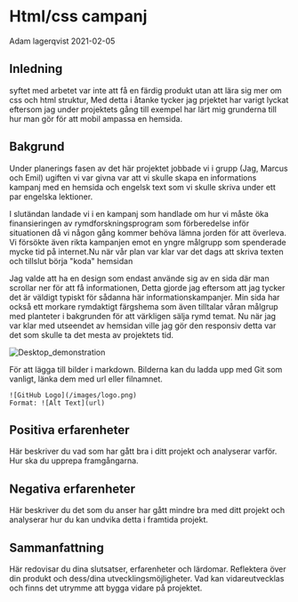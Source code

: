 # Html/css campanj

Adam lagerqvist 2021-02-05

## Inledning

syftet med arbetet var inte att få en färdig produkt utan att lära sig mer om css och html struktur, Med detta i åtanke tycker jag prjektet har varigt lyckat eftersom jag under projektets gång till exempel har lärt mig grunderna till hur man gör för att mobil ampassa en hemsida.

## Bakgrund

Under planerings fasen av det här projektet jobbade vi i grupp (Jag, Marcus och Emil) ugiften vi var givna var att vi skulle skapa en informations kampanj med en hemsida och engelsk text som vi skulle skriva under ett par engelska lektioner.

I slutändan landade vi i en kampanj som handlade om hur vi måste öka finansieringen av rymdforskningsprogram som förberedelse inför situationen då vi någon gång kommer behöva lämna jorden för att överleva. Vi försökte även rikta kampanjen emot en yngre målgrupp som spenderade mycke tid på internet.Nu när vår plan var klar var det dags att skriva texten och tillslut börja "koda" hemsidan

Jag valde att ha en design som endast använde sig av en sida där man scrollar ner för att få informationen, Detta gjorde jag eftersom att jag tycker det är väldigt typiskt för sådanna här informationskampanjer. Min sida har också ett morkare rymdaktigt färgshema som även tilltalar våran målgrup med planteter i bakgrunden för att värkligen sälja rymd temat. Nu när jag var klar med utseendet av hemsidan ville jag gör den responsiv detta var det som skulle ta det mesta av projektets tid.

![Desktop_demonstration](https://github.com/AdamLagerqvist/Campanj/blob/main/imgs/Document%20-%20Google%20Chrome%202021-02-15%2010_39_28%20(2).png)

För att lägga till bilder i markdown. Bilderna kan du ladda upp med Git som vanligt, länka dem med url eller filnamnet.

```
![GitHub Logo](/images/logo.png)
Format: ![Alt Text](url)
```

## Positiva erfarenheter

Här beskriver du vad som har gått bra i ditt projekt och analyserar varför. Hur ska du upprepa framgångarna.

## Negativa erfarenheter

Här beskriver du det som du anser har gått mindre bra med ditt projekt och analyserar hur du kan undvika detta i framtida projekt.

## Sammanfattning

Här redovisar du dina slutsatser, erfarenheter och lärdomar. Reflektera över din produkt och dess/dina utvecklingsmöjligheter.
Vad kan vidareutvecklas och finns det utrymme att bygga vidare på projektet.
